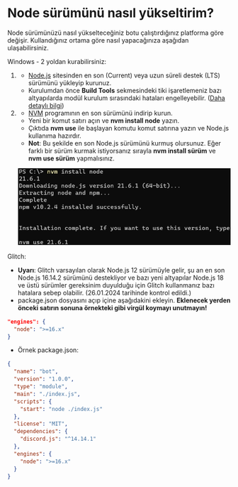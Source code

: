 # Node sürümünü nasıl yükseltirim?

Node sürümünüzü nasıl yükselteceğiniz botu çalıştırdığınız platforma göre değişir. Kullandığınız ortama göre nasıl yapacağınıza aşağıdan ulaşabilirsiniz.

Windows - 2 yoldan kurabilirsiniz:

1. - [Node.js](https://nodejs.org) sitesinden en son (Current) veya uzun süreli destek (LTS) sürümünü yükleyip kurunuz.
   - Kurulumdan önce **Build Tools** sekmesindeki tiki işaretlemeniz bazı altyapılarda modül kurulum sırasındaki hataları engelleyebilir. ([Daha detaylı bilgi](./buildTools.md))
2. - [NVM](https://github.com/coreybutler/nvm-windows/releases) programının en son sürümünü indirip kurun.
   - Yeni bir komut satırı açın ve **nvm install node** yazın.
   - Çıktıda **nvm use** ile başlayan komutu komut satırına yazın ve Node.js kullanıma hazırdır.
   - **Not**: Bu şekilde en son Node.js sürümünü kurmuş olursunuz. Eğer farklı bir sürüm kurmak istiyorsanız sırayla **nvm install sürüm** ve **nvm use sürüm** yapmalısınız.

   ![Başarı](./images/nvmInstall.jpg)

Glitch:

- **Uyarı**: Glitch varsayılan olarak Node.js 12 sürümüyle gelir, şu an en son Node.js 16.14.2 sürümünü destekliyor ve bazı yeni altyapılar Node.js 18 ve üstü sürümler gereksinim duyulduğu için Glitch kullanmanız bazı hatalara sebep olabilir. (26.01.2024 tarihinde kontrol edildi.)
- package.json dosyasını açıp içine aşağıdakini ekleyin. **Eklenecek yerden önceki satırın sonuna örnekteki gibi virgül koymayı unutmayın!**

```json
"engines": {
  "node": ">=16.x"
}
```

- Örnek package.json:

```json
{
  "name": "bot",
  "version": "1.0.0",
  "type": "module",
  "main": "./index.js",
  "scripts": {
    "start": "node ./index.js"
  },
  "license": "MIT",
  "dependencies": {
    "discord.js": "^14.14.1"
  },
  "engines": {
    "node": ">=16.x"
  }
}
```
